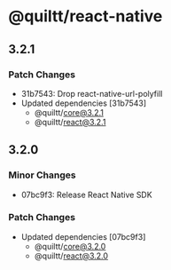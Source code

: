 # @quiltt/react-native

## 3.2.1

### Patch Changes

- 31b7543: Drop react-native-url-polyfill
- Updated dependencies [31b7543]
  - @quiltt/core@3.2.1
  - @quiltt/react@3.2.1

## 3.2.0

### Minor Changes

- 07bc9f3: Release React Native SDK

### Patch Changes

- Updated dependencies [07bc9f3]
  - @quiltt/core@3.2.0
  - @quiltt/react@3.2.0
